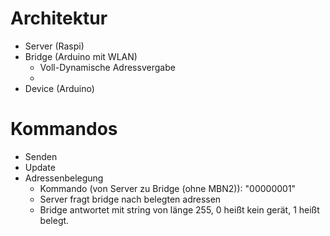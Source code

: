 # Architektur
- Server (Raspi)
- Bridge (Arduino mit WLAN)
  - Voll-Dynamische Adressvergabe
  - 
- Device (Arduino)




# Kommandos
- Senden
- Update
- Adressenbelegung
  - Kommando (von Server zu Bridge (ohne MBN2)): "00000001"
  - Server fragt bridge nach belegten adressen
  - Bridge antwortet mit string von länge 255, 0 heißt kein gerät, 1 heißt belegt.
